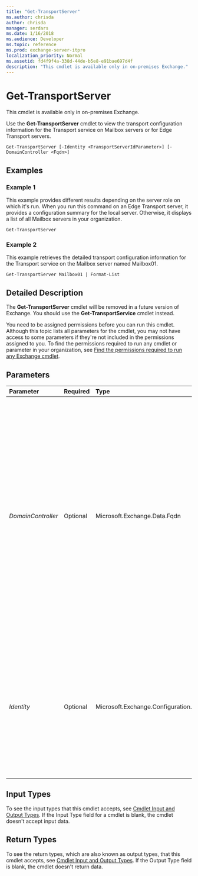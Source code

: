 ```yaml
---
title: "Get-TransportServer"
ms.author: chrisda
author: chrisda
manager: serdars
ms.date: 1/16/2018
ms.audience: Developer
ms.topic: reference
ms.prod: exchange-server-itpro
localization_priority: Normal
ms.assetid: fd4f9f4a-338d-44de-b5e8-e91bae697d4f
description: "This cmdlet is available only in on-premises Exchange."
---
```


# Get-TransportServer

This cmdlet is available only in on-premises Exchange. 
  
Use the **Get-TransportServer** cmdlet to view the transport configuration information for the Transport service on Mailbox servers or for Edge Transport servers.
  
```
Get-TransportServer [-Identity <TransportServerIdParameter>] [-DomainController <Fqdn>]

```

## Examples
<a name="Examples"> </a>

### Example 1

This example provides different results depending on the server role on which it's run. When you run this command on an Edge Transport server, it provides a configuration summary for the local server. Otherwise, it displays a list of all Mailbox servers in your organization.
  
```
Get-TransportServer
```

### Example 2

This example retrieves the detailed transport configuration information for the Transport service on the Mailbox server named Mailbox01.
  
```
Get-TransportServer Mailbox01 | Format-List
```

## Detailed Description
<a name="DetailedDescription"> </a>

The **Get-TransportServer** cmdlet will be removed in a future version of Exchange. You should use the **Get-TransportService** cmdlet instead.
  
You need to be assigned permissions before you can run this cmdlet. Although this topic lists all parameters for the cmdlet, you may not have access to some parameters if they're not included in the permissions assigned to you. To find the permissions required to run any cmdlet or parameter in your organization, see [Find the permissions required to run any Exchange cmdlet](https://technet.microsoft.com/library/mt432940.aspx).
  
## Parameters
<a name="DetailedDescription"> </a>

|**Parameter**|**Required**|**Type**|**Description**|
|:-----|:-----|:-----|:-----|
| _DomainController_ <br/> |Optional  <br/> |Microsoft.Exchange.Data.Fqdn  <br/> |The _DomainController_ parameter specifies the domain controller that's used by this cmdlet to read data from or write data to Active Directory. You identify the domain controller by its fully qualified domain name (FQDN). For example, `dc01.contoso.com`.  <br/> The _DomainController_ parameter isn't supported on Edge Transport servers. An Edge Transport server uses the local instance of Active Directory Lightweight Directory Services (AD LDS) to read and write data. <br/> |
| _Identity_ <br/> |Optional  <br/> |Microsoft.Exchange.Configuration.Tasks.TransportServerIdParameter  <br/> |The _Identity_ parameter specifies the server you want to view. When you use this parameter on a Mailbox server, the parameter returns the transport configuration of the Transport service on specified server. You can't use this parameter on an Edge Transport server. <br/> |
   
## Input Types
<a name="InputTypes"> </a>

To see the input types that this cmdlet accepts, see [Cmdlet Input and Output Types](http://go.microsoft.com/fwlink/p/?linkId=616387). If the Input Type field for a cmdlet is blank, the cmdlet doesn't accept input data. 
  
## Return Types
<a name="ReturnTypes"> </a>

To see the return types, which are also known as output types, that this cmdlet accepts, see [Cmdlet Input and Output Types](http://go.microsoft.com/fwlink/p/?linkId=616387). If the Output Type field is blank, the cmdlet doesn't return data. 
  

